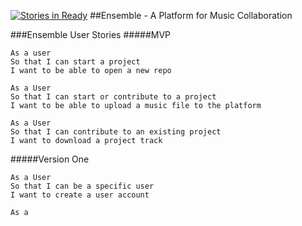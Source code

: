 [![Stories in Ready](https://badge.waffle.io/ensemble-team/ensemble.png?label=ready&title=Ready)](https://waffle.io/ensemble-team/ensemble)
##Ensemble - A Platform for Music Collaboration

###Ensemble User Stories
#####MVP

```
As a user
So that I can start a project
I want to be able to open a new repo

As a User
So that I can start or contribute to a project
I want to be able to upload a music file to the platform

As a User
So that I can contribute to an existing project
I want to download a project track
```

#####Version One

```
As a User
So that I can be a specific user
I want to create a user account

As a
